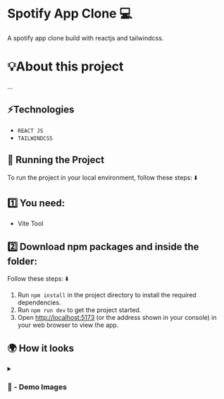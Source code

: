 # Spotify App Clone 💻 
A spotify app clone build with reactjs and tailwindcss.

# 💡About this project 

...

## ⚡Technologies

* `REACT JS`
* `TAILWINDCSS`

## 🚦 Running the Project

To run the project in your local environment, follow these steps: ⬇️

## 1️⃣ You need: 

- Vite Tool

## 2️⃣ Download npm packages and inside the folder:

Follow these steps: ⬇️

1. Run `npm install` in the project directory to install the required dependencies.
2. Run `npm run dev` to get the project started.
3. Open [http://localhost:5173](http://localhost:5173) (or the address shown in your console) in your web browser to view the app.

## 🌍 How it looks

<details>
<summary><h3> 📸 - Demo Images </h3></summary>


<img src='https://github.com/user-attachments/assets/0a6e3e20-6a1d-404f-87d1-1c66428ddf74' width="100%"/>

#

<img src='https://github.com/user-attachments/assets/b6f957d1-e2dd-4a8e-97d0-8a6c4d732b23' width="100%"/>

#

<img src='https://github.com/user-attachments/assets/e0c72d03-dbfe-4461-afde-7c83f2d1eb36' width="100%"/>

#

<img src='https://github.com/user-attachments/assets/11810011-74bb-46e3-a212-24f9010efdb7' width="100%"/>

#

<img src='https://github.com/user-attachments/assets/7e5397fc-7216-471b-bea0-705a1c261e0a' width="100%"/>

</details>
